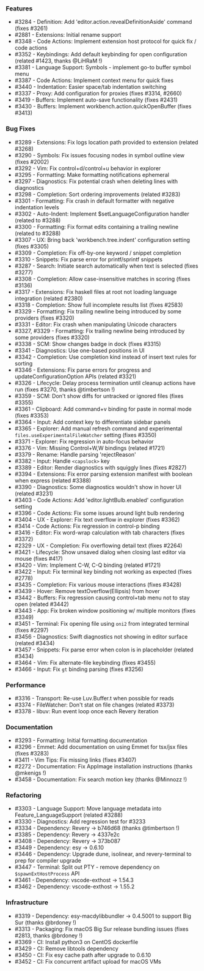 ### Features 

- #3284 - Definition: Add 'editor.action.revealDefinitionAside' command (fixes #3261)
- #2881 - Extensions: Initial rename support
- #3348 - Code Actions: Implement extension host protocol for quick fix / code actions
- #3352 - Keybindings: Add default keybinding for open configuration (related #1423, thanks @LiHRaM !)
- #3381 - Language Support: Symbols - implement go-to buffer symbol menu
- #3387 - Code Actions: Implement context menu for quick fixes
- #3440 - Indentation: Easier space/tab indentation switching
- #3337 - Proxy: Add configuration for proxies (fixes #3314, #2660)
- #3419 - Buffers: Implement auto-save functionality (fixes #2431)
- #3430 - Buffers: Implement workbench.action.quickOpenBuffer (fixes #3413)

### Bug Fixes

- #3289 - Extensions: Fix logs location path provided to extension (related #3268)
- #3290 - Symbols: Fix issues focusing nodes in symbol outline view (fixes #2002)
- #3292 - Vim: Fix control+d/control+u behavior in explorer
- #3295 - Formatting: Make formatting notifications ephemeral
- #3297 - Diagnostics: Fix potential crash when deleting lines with diagnostics
- #3298 - Completion: Sort ordering improvements (related #3283)
- #3301 - Formatting: Fix crash in default formatter with negative indentation levels
- #3302 - Auto-Indent: Implement $setLanguageConfiguration handler (related to #3288)
- #3300 - Formatting: Fix format edits containing a trailing newline (related to #3288)
- #3307 - UX: Bring back 'workbench.tree.indent' configuration setting (fixes #3305)
- #3309 - Completion: Fix off-by-one keyword / snippet completion
- #3310 - Snippets: Fix parse error for printf/sprintf snippets
- #3287 - Search: Initiate search automatically when text is selected (fixes #3277)
- #3308 - Completion: Allow case-insensitive matches in scoring (fixes #3136)
- #3317 - Extensions: Fix haskell files at root not loading language integration (related #2380)
- #3318 - Completion: Show full incomplete results list (fixes #2583)
- #3329 - Formatting: Fix trailing newline being introduced by some providers (fixes #3320)
- #3331 - Editor: Fix crash when manipulating Unicode characters
- #3327, #3329 - Formatting: Fix trailing newline being introduced by some providers (fixes #3320)
- #3338 - SCM: Show changes badge in dock (fixes #3315)
- #3341 - Diagnostics: Use one-based positions in UI
- #3342 - Completion: Use completion kind instead of insert text rules for sorting
- #3346 - Extensions: Fix parse errors for progress and updateConfigurationOption APIs (related #3321)
- #3326 - Lifecycle: Delay process termination until cleanup actions have run (fixes #3270, thanks @timbertson !)
- #3359 - SCM: Don't show diffs for untracked or ignored files (fixes #3355)
- #3361 - Clipboard: Add command+v binding for paste in normal mode (fixes #3353)
- #3364 - Input: Add context key to differentiate sidebar panels
- #3365 - Explorer: Add manual refresh command and experimental `files.useExperimentalFileWatcher` setting (fixes #3350)
- #3371 - Explorer: Fix regression in auto-focus behavior
- #3376 - Vim: Missing Control+W,W bindings (related #1721)
- #3379 - Rename: Handle parsing 'rejectReason'
- #3382 - Input: Handle `<capslock>` key
- #3389 - Editor: Render diagnostics with squiggly lines (fixes #2827)
- #3394 - Extensions: Fix error parsing extension manifest with boolean when express (related #3388)
- #3390 - Diagnostics: Some diagnostics wouldn't show in hover UI (related #3231)
- #3403 - Code Actions: Add 'editor.lightBulb.enabled' configuration setting
- #3396 - Code Actions: Fix some issues around light bulb rendering
- #3404 - UX - Explorer: Fix text overflow in explorer (fixes #3362)
- #3414 - Code Actions: Fix regression in control-p binding
- #3416 - Editor: Fix word-wrap calculation with tab characters (fixes #3372)
- #2329 - UX - Completion: Fix overflowing detail text (fixes #2264)
- #3421 - Lifecycle: Show unsaved dialog when closing last editor via mouse (fixes #417)
- #3420 - Vim: Implement C-W, C-Q binding (related #1721)
- #3422 - Input: Fix terminal key binding not working as expected (fixes #2778)
- #3435 - Completion: Fix various mouse interactions (fixes #3428)
- #3439 - Hover: Remove textOverflow(Ellipsis) from hover
- #3442 - Buffers: Fix regression causing control+tab menu not to stay open (related #3442)
- #3443 - App: Fix broken window positioning w/ multiple monitors (fixes #3349)
- #3451 - Terminal: Fix opening file using `oni2` from integrated terminal (fixes #2297)
- #3456 - Diagnostics: Swift diagnostics not showing in editor surface (related #3434)
- #3457 - Snippets: Fix parse error when colon is in placeholder (related #3434)
- #3464 - Vim: Fix alternate-file keybinding (fixes #3455)
- #3466 - Input: Fix `gt` binding parsing (fixes #3256)

### Performance

- #3316 - Transport: Re-use Luv.Buffer.t when possible for reads
- #3374 - FileWatcher: Don't stat on file changes (related #3373)
- #3378 - libuv: Run event loop once each Revery iteration

### Documentation

- #3293 - Formatting: Initial formatting documentation
- #3296 - Emmet: Add documentation on using Emmet for tsx/jsx files (fixes #3283)
- #3411 - Vim Tips: Fix missing links (fixes #3407)
- #2272 - Documentation: Fix AppImage installation instructions (thanks @mkenigs !)
- #3458 - Documentation: Fix search motion key (thanks @Minnozz !)

### Refactoring

- #3303 - Language Support: Move language metadata into Feature_LanguageSupport (related #3288)
- #3330 - Diagnostics: Add regression test for #3233
- #3334 - Dependency: Revery -> b746d68 (thanks @timbertson !)
- #3385 - Dependency: Revery -> 4337e2c
- #3408 - Dependency: Revery -> 373b087
- #3449 - Dependency: esy -> 0.6.10
- #3446 - Dependency: Upgrade dune, isolinear, and revery-terminal to prep for compiler upgrade
- #3447 - Terminal: Split out PTY - remove dependency on `$spawnExtHostProcess` API
- #3461 - Dependency: vscode-exthost -> 1.54.3
- #3462 - Dependency: vscode-exthost -> 1.55.2

### Infrastructure

- #3319 - Dependency: esy-macdylibbundler -> 0.4.5001 to support Big Sur (thanks @brdoney !)
- #3313 - Packaging: Fix macOS Big Sur release bundling issues (fixes #2813, thanks @brdoney !)
- #3369 - CI: Install python3 on CentOS dockerfile
- #3429 - CI: Remove libtools dependency
- #3450 - CI: Fix esy cache path after upgrade to 0.6.10
- #3452 - CI: Fix concurrent artifact upload for macOS VMs
